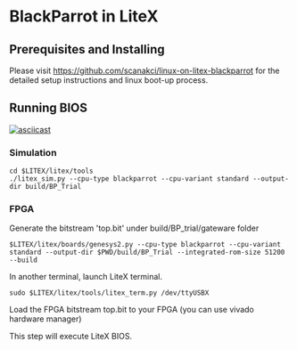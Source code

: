 # BlackParrot in LiteX


## Prerequisites and Installing

Please visit https://github.com/scanakci/linux-on-litex-blackparrot for the detailed setup instructions and linux boot-up process.

## Running BIOS

[![asciicast](https://asciinema.org/a/326077.svg)](https://asciinema.org/a/326077)

### Simulation
```
cd $LITEX/litex/tools
./litex_sim.py --cpu-type blackparrot --cpu-variant standard --output-dir build/BP_Trial
```

### FPGA

Generate the bitstream 'top.bit' under build/BP_trial/gateware folder
```
$LITEX/litex/boards/genesys2.py --cpu-type blackparrot --cpu-variant standard --output-dir $PWD/build/BP_Trial --integrated-rom-size 51200 --build
```
In another terminal, launch LiteX terminal.
```
sudo $LITEX/litex/tools/litex_term.py /dev/ttyUSBX
```
Load the FPGA bitstream top.bit to your FPGA (you can use vivado hardware manager)

This step will execute LiteX BIOS.
